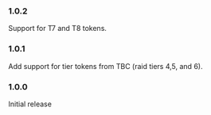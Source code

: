 ### 1.0.2

Support for T7 and T8 tokens.

### 1.0.1

Add support for tier tokens from TBC (raid tiers 4,5, and 6).

### 1.0.0

Initial release